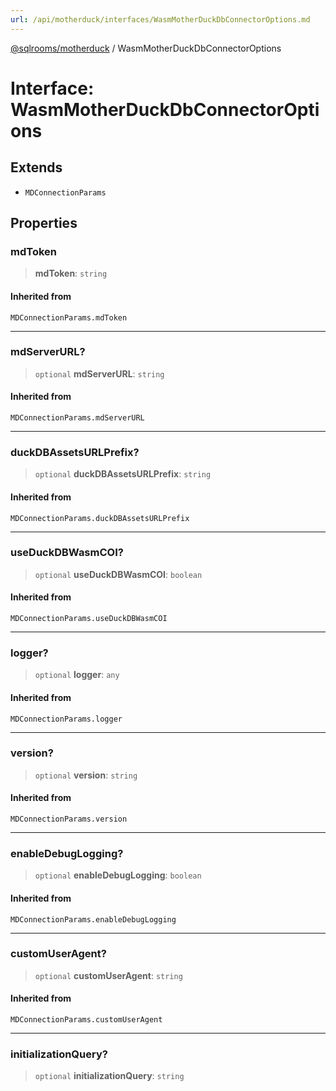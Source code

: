 ```yaml
---
url: /api/motherduck/interfaces/WasmMotherDuckDbConnectorOptions.md
---
```

[@sqlrooms/motherduck](../index.md) / WasmMotherDuckDbConnectorOptions

# Interface: WasmMotherDuckDbConnectorOptions

## Extends

* `MDConnectionParams`

## Properties

### mdToken

> **mdToken**: `string`

#### Inherited from

`MDConnectionParams.mdToken`

***

### mdServerURL?

> `optional` **mdServerURL**: `string`

#### Inherited from

`MDConnectionParams.mdServerURL`

***

### duckDBAssetsURLPrefix?

> `optional` **duckDBAssetsURLPrefix**: `string`

#### Inherited from

`MDConnectionParams.duckDBAssetsURLPrefix`

***

### useDuckDBWasmCOI?

> `optional` **useDuckDBWasmCOI**: `boolean`

#### Inherited from

`MDConnectionParams.useDuckDBWasmCOI`

***

### logger?

> `optional` **logger**: `any`

#### Inherited from

`MDConnectionParams.logger`

***

### version?

> `optional` **version**: `string`

#### Inherited from

`MDConnectionParams.version`

***

### enableDebugLogging?

> `optional` **enableDebugLogging**: `boolean`

#### Inherited from

`MDConnectionParams.enableDebugLogging`

***

### customUserAgent?

> `optional` **customUserAgent**: `string`

#### Inherited from

`MDConnectionParams.customUserAgent`

***

### initializationQuery?

> `optional` **initializationQuery**: `string`
